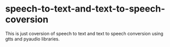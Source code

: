# speech-to-text-and-text-to-speech-coversion
This is just coversion of speech to text and text to speech conversion using gtts and pyaudio libraries.
